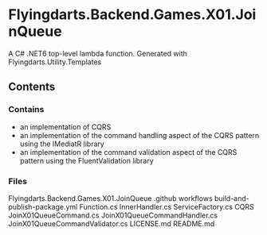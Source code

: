 # Flyingdarts.Backend.Games.X01.JoinQueue
A C# .NET6 top-level lambda function.
Generated with Flyingdarts.Utility.Templates

## Contents

### Contains
- an implementation of CQRS
- an implementation of the command handling aspect of the CQRS pattern using the IMediatR library
- an implementation of the command validation aspect of the CQRS pattern using the FluentValidation library

### Files
Flyingdarts.Backend.Games.X01.JoinQueue
    .github
        workflows
            build-and-publish-package.yml
    Function.cs
    InnerHandler.cs
    ServiceFactory.cs
    CQRS
        JoinX01QueueCommand.cs
        JoinX01QueueCommandHandler.cs
        JoinX01QueueCommandValidator.cs
    LICENSE.md
    README.md